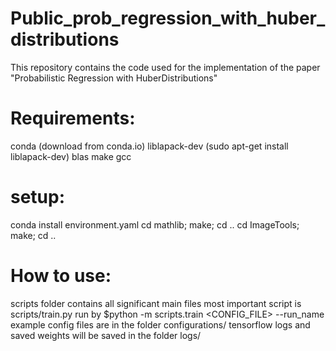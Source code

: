 # Public_prob_regression_with_huber_distributions
This repository contains the code used for the implementation of the paper "Probabilistic Regression with HuberDistributions"

# Requirements:
conda (download from conda.io)
liblapack-dev (sudo apt-get install liblapack-dev)
blas
make
gcc

# setup:
conda install environment.yaml
cd mathlib; make; cd ..
cd ImageTools; make; cd ..

# How to use:
scripts folder contains all significant main files
most important script is scripts/train.py
run by $python -m scripts.train <CONFIG_FILE> --run_name <NAME>
example config files are in the folder configurations/
tensorflow logs and saved weights will be saved in the folder logs/
